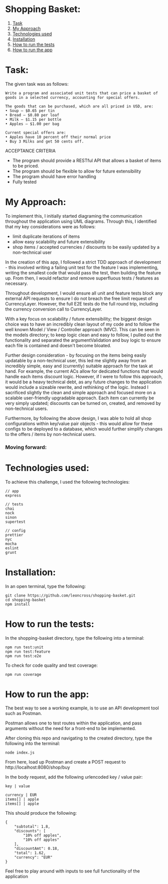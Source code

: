 # Shopping Basket:

1. [Task](#task)
2. [My Approach](#my_approach)
3. [Technologies used](#technologies)
4. [Installation](#installation)
5. [How to run the tests](#how_to_run_tests)
6. [How to run the app](#how_to_run_the_app)

# <a name="task">Task</a>:

The given task was as follows:

```
Write a program and associated unit tests that can price a basket of goods in a selected currency, accounting for special offers.

The goods that can be purchased, which are all priced in USD, are:
• Soup – $0.65 per tin
• Bread – $0.80 per loaf
• Milk – $1.15 per bottle
• Apples – $1.00 per bag

Current special offers are:
• Apples have 10 percent off their normal price
• Buy 3 Milks and get 50 cents off.
```

ACCEPTANCE CRITERIA

- The program should provide a RESTful API that allows a basket of items to be priced.
- The program should be flexible to allow for future extensibility
- The program should have error handling
- Fully tested

# <a name="my_approach">My Approach</a>:

To implement this, I initially started diagraming the communication throughout the application using UML diagrams. Through this, I identified that my key considerations were as follows:

- limit duplicate iterations of items
- allow easy scalability and future extensibility
- shop items / accepted currencies / discounts to be easily updated by a non-technical user

In the creation of this app, I followed a strict TDD approach of development - this involved writing a failing unit test for the feature I was implementing, writing the smallest code that would pass the test, then building the feature up. From then, I would refactor and remove superfluous tests / features as necessary.

Throughout development, I would ensure all unit and feature tests block any external API requests to ensure I do not breach the free limit request of CurrencyLayer. However, the full E2E tests do the full round trip, including the currency conversion call to CurrencyLayer.

With a key focus on scalability / future extensibility; the biggest design choice was to have an incredibly clean layout of my code and to follow the well known Model / View / Controller approach (MVC). This can be seen in the models directory; to keep logic clean and easy to follow, I pulled out the functionality and separated the argumentValidation and buy logic to ensure each file is contained and doesn't become bloated.

Further design consideration - by focusing on the items being easily updatable by a non-technical user, this led me slightly away from an incredibly simple, easy and (currently) suitable approach for the task at hand. For example, the current ACs allow for dedicated functions that would handle each items discount logic. However, if I were to follow this approach, it would be a heavy technical debt, as any future changes to the application would include a sizeable rewrite, and rethinking of the logic. Instead I sacrificed slightly the clean and simple approach and focused more on a scalable user-friendly upgradable approach. Each item can currently be very simply updated; discounts can be turned on, created, and removed by non-technical users.

Furthermore, by following the above design, I was able to hold all shop configurations within key/value pair objects - this would allow for these configs to be deployed to a database, which would further simplify changes to the offers / items by non-technical users.

### Moving forward:



# <a name="technologies">Technologies used</a>:
To achieve this challenge, I used the following technologies:

```
// app
express

// tests
chai
nock
sinon
supertest

// config
prettier
nyc
mocha
eslint
grunt

```
# <a name="installation">Installation</a>:

In an open terminal, type the following:

```
git clone https://github.com/leoncross/shopping-basket.git
cd shopping-basket
npm install

```

# <a name="how_to_run_tests">How to run the tests</a>:
In the shopping-basket directory, type the following into a terminal:

```
npm run test:unit
npm run test:feature
npm run test:e2e

```

To check for code quality and test coverage:
```
npm run coverage

```

# <a name="how_to_run_the_app">How to run the app</a>:
The best way to see a working example, is to use an API development tool such as Postman.

Postman allows one to test routes within the application, and pass arguments without the need for a front-end to be implemented.

After cloning this repo and navigating to the created directory, type the following into the terminal:

```
node index.js

```

From here, load up Postman and create a POST request to http://localhost:8080/shop/buy

In the body request, add the following urlencoded key / value pair:

```
key | value

currency | EUR
items[] | apple
items[] | apple
```

This should produce the following:

```
{
    "subtotal": 1.8,
    "discounts": [
        "10% off apples",
        "10% off apples"
    ],
    "discountAmt": 0.18,
    "total": 1.62,
    "currency": "EUR"
}

```

Feel free to play around with inputs to see full functionality of the application
